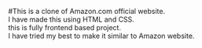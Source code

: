 #This is a clone of Amazon.com official website.<br>
I have made this using HTML and CSS. <br>
this is fully frontend based project.<br> I have tried my best to make it similar to Amazon website.
